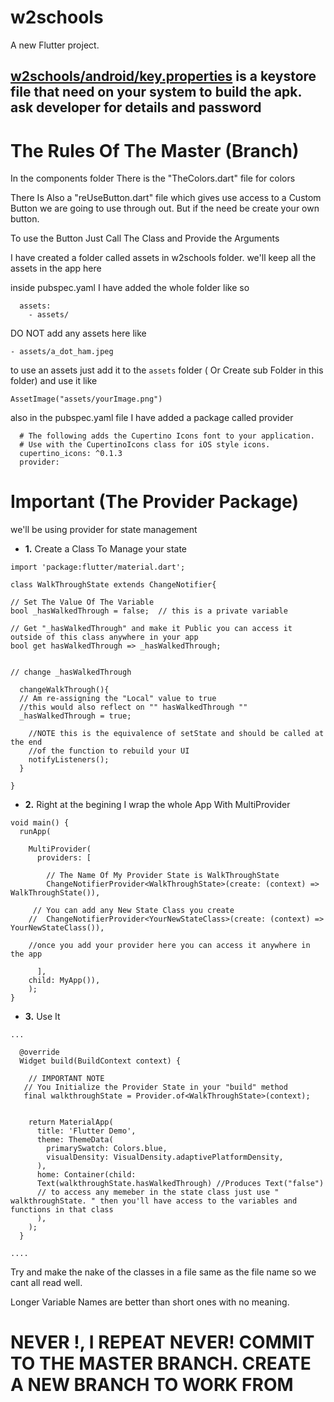 # w2schools

A new Flutter project.

## [w2schools/android/key.properties](w2schools/android/key.properties) is a keystore file that need on your system to build the apk. ask developer for details and password

# The Rules Of The Master (Branch)


In the components folder There is the "TheColors.dart" file for colors


There Is Also a "reUseButton.dart" file which gives use access to a Custom Button we are going to use through out. But if the need be create your own button. 


To use the Button Just Call The Class and Provide the Arguments

I have created a folder called assets in w2schools folder. we'll keep all the assets in the app here

inside pubspec.yaml I have added the whole folder like so

```
  assets:
    - assets/  
```
DO NOT add any assets here like 
```
- assets/a_dot_ham.jpeg
```

to use an assets just add it to the `assets` folder ( Or Create sub Folder in this folder) and use it like
```
AssetImage("assets/yourImage.png")
```

also in the pubspec.yaml file I have added a package called provider 

```
  # The following adds the Cupertino Icons font to your application.
  # Use with the CupertinoIcons class for iOS style icons.
  cupertino_icons: ^0.1.3
  provider:
```

# Important (The Provider Package)

we'll be using provider for state management

* **1.**
Create a Class To Manage your state

```
import 'package:flutter/material.dart';

class WalkThroughState extends ChangeNotifier{

// Set The Value Of The Variable 
bool _hasWalkedThrough = false;  // this is a private variable 

// Get "_hasWalkedThrough" and make it Public you can access it outside of this class anywhere in your app
bool get hasWalkedThrough => _hasWalkedThrough;


// change _hasWalkedThrough 

  changeWalkThrough(){
  // Am re-assigning the "Local" value to true 
  //this would also reflect on "" hasWalkedThrough ""
  _hasWalkedThrough = true;

    //NOTE this is the equivalence of setState and should be called at the end 
    //of the function to rebuild your UI    
    notifyListeners();
  }

}
```


* **2.**
Right at the begining I wrap the whole App With MultiProvider

```
void main() {
  runApp(
    
    MultiProvider(      
      providers: [

        // The Name Of My Provider State is WalkThroughState 
        ChangeNotifierProvider<WalkThroughState>(create: (context) =>  WalkThroughState()),

     // You can add any New State Class you create
    //  ChangeNotifierProvider<YourNewStateClass>(create: (context) =>  YourNewStateClass()),      

    //once you add your provider here you can access it anywhere in the app

      ],
    child: MyApp()),
    );
}
```


* **3.**
Use It

```
...

  @override
  Widget build(BuildContext context) {

    // IMPORTANT NOTE  
   // You Initialize the Provider State in your "build" method
   final walkthroughState = Provider.of<WalkThroughState>(context);  
   

    return MaterialApp(
      title: 'Flutter Demo',
      theme: ThemeData(
        primarySwatch: Colors.blue,
        visualDensity: VisualDensity.adaptivePlatformDensity,
      ),
      home: Container(child:
      Text(walkthroughState.hasWalkedThrough) //Produces Text("false") 
      // to access any memeber in the state class just use " walkthroughState. " then you'll have access to the variables and functions in that class
      ),
    );
  }

....

```

Try and make the nake of the classes in a file same as the file name so we cant all read well.

Longer Variable Names are better than short ones with no meaning.


# NEVER !, I REPEAT NEVER! COMMIT TO THE MASTER BRANCH. CREATE A NEW BRANCH TO WORK FROM